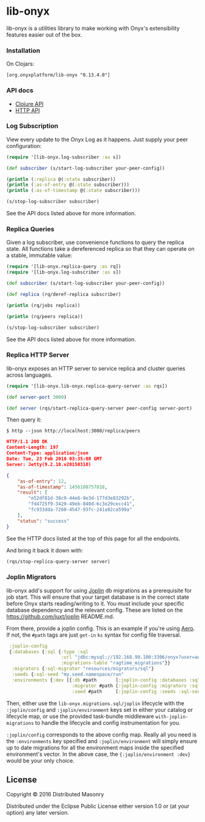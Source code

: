 # lib-onyx

lib-onyx is a utilities library to make working with Onyx's extensibility features easier out of the box.

### Installation

On Clojars:

```
[org.onyxplatform/lib-onyx "0.13.4.0"]
```

### API docs

- [Clojure API](http://www.onyxplatform.org/lib-onyx)
- [HTTP API](doc/server-api.md)

### Log Subscription

View every update to the Onyx Log as it happens. Just supply your peer configuration:

```clojure
(require '[lib-onyx.log-subscriber :as s])

(def subscriber (s/start-log-subscriber your-peer-config))

(println (:replica @(:state subscriber))
(println (:as-of-entry @(:state subscriber)))
(println (:as-of-timestamp @(:state subscriber)))

(s/stop-log-subscriber subscriber)
```

See the API docs listed above for more information.

### Replica Queries

Given a log subscriber, use convenience functions to query the replica state.
All functions take a dereferenced replica so that they can operate on
a stable, immutable value:

```clojure
(require '[lib-onyx.replica-query :as rq])
(require '[lib-onyx.log-subscriber :as s])

(def subscriber (s/start-log-subscriber your-peer-config))

(def replica (rq/deref-replica subscriber)

(println (rq/jobs replica))

(println (rq/peers replica))

(s/stop-log-subscriber subscriber)
```

See the API docs listed above for more information.

### Replica HTTP Server

lib-onyx exposes an HTTP server to service replica and cluster queries across languages.

```clojure
(require '[lib-onyx.lib-onyx.replica-query-server :as rqs])

(def server-port 3000)

(def server (rqs/start-replica-query-server peer-config server-port)
```

Then query it:

```
$ http --json http://localhost:3000/replica/peers
```

```json
HTTP/1.1 200 OK
Content-Length: 197
Content-Type: application/json
Date: Tue, 23 Feb 2016 03:35:08 GMT
Server: Jetty(9.2.10.v20150310)

{
    "as-of-entry": 12,
    "as-of-timestamp": 1456108757818,
    "result": [
        "e52df81d-38c9-44e6-9e3d-177d3e83292b",
        "fd4725f9-3429-49eb-840d-6c3e29cecc41",
        "fc933dda-7260-4547-93fc-241a02ca599a"
    ],
    "status": "success"
}
```

See the HTTP docs listed at the top of this page for all the endpoints.

And bring it back it down with:

```clojure
(rqs/stop-replica-query-server server)
```

### Joplin Migrators

lib-onyx add's support for using [Joplin](https://github.com/juxt/joplin) db
migrations as a prerequisite for job start. This will ensure that your target
database is in the correct state before Onyx starts reading/writing to it. You
must include your specific database dependency and the relevant config. These
are listed on the https://github.com/juxt/joplin README.md.

From there, provide a joplin config. This is an example if you're using
[Aero](https://github.com/juxt/aero). If not, the `#path` tags are just `get-in`
`ks` syntax for config file traversal.

``` clojure
 :joplin-config
 {:databases {:sql {:type :sql
                    :url "jdbc:mysql://192.168.99.100:3306/onyx?user=admin&password=mypass"
                    :migrations-table "ragtime_migrations"}}
  :migrators {:sql-migrator "resources/migrators/sql"}
  :seeds {:sql-seed "my.seed.namespace/run"
  :environments {:dev [{:db #path       [:joplin-config :databases :sql]
                        :migrator #path [:joplin-config :migrators :sql-migrator]
                        :seed #path     [:joplin-config :seeds :sql-seed}]}}
```

Then, either use the `lib-onyx.migrations.sql/joplin` lifecycle with the
`:joplin/config` and `:joplin/environment` keys set in either your catalog or
lifecycle map, or use the provided task-bundle middleware `with-joplin-migrations`
to handle the lifecycle and config instrumentation for you.

`:joplin/config` corresponds to the above config map. Really all you need is the
`:environments` key  specified and `:joplin/environment` will simply ensure up
to date migrations for all the environment maps inside the specified environment's
vector. In the above case, the `{:joplin/environment :dev}` would be your only
choice.

## License

Copyright © 2016 Distributed Masonry

Distributed under the Eclipse Public License either version 1.0 or (at
your option) any later version.
